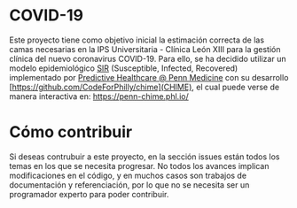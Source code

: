 # COVID-19

Este proyecto tiene como objetivo inicial la estimación correcta de las camas necesarias en la IPS Universitaria - Clínica León XIII 
para la gestión clínica del nuevo coronavirus COVID-19. Para ello, se ha decidido utilizar un modelo epidemiológico [SIR](https://mathworld.wolfram.com/SIRModel.html) (Susceptible, Infected, Recovered) implementado por [Predictive Healthcare @ Penn Medicine](http://predictivehealthcare.pennmedicine.org/) con su desarrollo [https://github.com/CodeForPhilly/chime](CHIME), el cual puede verse de manera interactiva en: https://penn-chime.phl.io/

# Cómo contribuir

Si deseas contrubuir a este proyecto, en la sección issues están todos los temas en los que se necesita progresar. No todos los avances
implican modificaciones en el código, y en muchos casos son trabajos de documentación y referenciación, por lo que no se necesita ser un
programador experto para poder contribuir.
